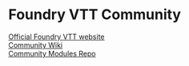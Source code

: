 # Foundry VTT Community
[Official Foundry VTT website](http://foundryvtt.com/)  
[Community Wiki](https://github.com/foundry-vtt-community/master/wiki)  
[Community Modules Repo](https://github.com/foundry-vtt-community/modules/)
